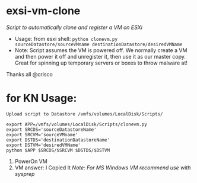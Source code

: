 # exsi-vm-clone
*Script to automatically clone and register a VM on ESXi*
- Usage: from esxi shell: `python clonevm.py sourceDatastore/sourceVMname destinationDatastore/desiredVMName`
- Note: Script assumes the VM is powered off. We normally create a VM and then power it off and unregister it, then use it as our master copy. Great for spinning up temporary servers or boxes to throw malware at!

Thanks all
@crisco


# for KN Usage:
```
Upload script to Datastore /vmfs/volumes/LocalDisk/Scripts/

export APP=/vmfs/volumes/LocalDisk/Scripts/clonevm.py
export SRCDS='sourceDatastoreName'
export SRCVM='sourceVMname'
export DSTDS='destinationDatastoreName'
export DSTVM='desiredVMName'
python $APP $SRCDS/$SRCVM $DSTDS/$DSTVM
```
1. PowerOn VM
2. VM answer: I Copied It
*Note: For MS Windows VM recommend use with sysprep*
